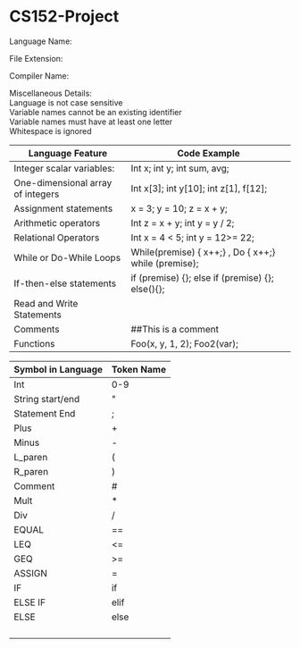 # CS152-Project

Language Name: 

File Extension:

Compiler Name:

Miscellaneous Details: <br>
Language is not case sensitive <br>
Variable names cannot be an existing identifier <br>
Variable names must have at least one letter <br>
Whitespace is ignored 


| Language Feature | Code Example|
|---|---|
| Integer scalar variables: | Int x; int y; int sum, avg;
| One-dimensional array of integers | Int x[3]; int y[10]; int z[1], f[12];
| Assignment statements | x = 3; y = 10; z = x + y;
| Arithmetic operators | Int z = x + y; int y = y / 2;
| Relational Operators | Int x = 4 < 5; int y = 12>= 22;
| While or Do-While Loops | While(premise) { x++;} , Do { x++;} while (premise);
| If-then-else statements | if (premise) {}; else if (premise) {}; else(){};
| Read and Write Statements|
| Comments | ##This is a comment
| Functions | Foo(x, y, 1, 2); Foo2(var);

| Symbol in Language| Token Name |
|---|---|
| Int | 0-9 |
| String start/end | " |
| Statement End | ; |
| Plus | + |
| Minus | - |
| L_paren | ( |
| R_paren | ) |
| Comment | # |
| Mult | * |
| Div | / |
| EQUAL | == |
| LEQ | <= |
| GEQ | >= |
| ASSIGN | = |
| IF | if |
| ELSE IF | elif |
| ELSE | else |
|  |  |
|  |  |
|  |  |
|  |  |


